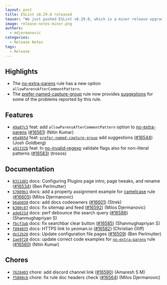 ```yaml
---
layout: post
title: ESLint v8.29.0 released
teaser: "We just pushed ESLint v8.29.0, which is a minor release upgrade of ESLint. This release adds some new features and fixes several bugs found in the previous release."
image: release-notes-minor.png
authors:
  - mdjermanovic
categories:
  - Release Notes
tags:
  - Release
---
```



## Highlights

* The [no-extra-parens](/docs/latest/rules/no-extra-parens) rule has a new option `allowParensAfterCommentPattern`.
* The [prefer-named-capture-group](/docs/latest/rules/prefer-named-capture-group) rule now provides [suggestions](/docs/latest/developer-guide/working-with-rules#providing-suggestions) for some of the problems reported by this rule.






## Features


* [`49a07c5`](https://github.com/eslint/eslint/commit/49a07c52c5af7e98d161ff4acd44bbbe0aa6383b) feat: add `allowParensAfterCommentPattern` option to [no-extra-parens](/docs/rules/no-extra-parens) ([#16561](https://github.com/eslint/eslint/issues/16561)) (Nitin Kumar)
* [`e6a865d`](https://github.com/eslint/eslint/commit/e6a865d70aed9e1c07be712e40c38da1a5dda849) feat: [`prefer-named-capture-group`](/docs/rules/prefer-named-capture-group) add suggestions ([#16544](https://github.com/eslint/eslint/issues/16544)) (Josh Goldberg)
* [`a91332b`](https://github.com/eslint/eslint/commit/a91332b8bd9adfa2aa8110071bdf73f56d400050) feat: In [no-invalid-regexp](/docs/rules/no-invalid-regexp) validate flags also for non-literal patterns ([#16583](https://github.com/eslint/eslint/issues/16583)) (trosos)








## Documentation


* [`0311d81`](https://github.com/eslint/eslint/commit/0311d81834d675b8ae7cc92a460b37115edc4018) docs: Configuring Plugins page intro, page tweaks, and rename ([#16534](https://github.com/eslint/eslint/issues/16534)) (Ben Perlmutter)
* [`57089b1`](https://github.com/eslint/eslint/commit/57089b1ede624452bc94404b6e60d01d48cfd468) docs: add a property assignment example for [camelcase](/docs/rules/camelcase) rule ([#16605](https://github.com/eslint/eslint/issues/16605)) (Milos Djermanovic)
* [`b6ab030`](https://github.com/eslint/eslint/commit/b6ab030897d2e8b314b33a6502346a4ac45bb8da) docs: add docs codeowners ([#16601](https://github.com/eslint/eslint/issues/16601)) (Strek)
* [`6380c87`](https://github.com/eslint/eslint/commit/6380c87c563be5dc78ce0ddd5c7409aaf71692bb) docs: fix sitemap and feed ([#16592](https://github.com/eslint/eslint/issues/16592)) (Milos Djermanovic)
* [`ade621d`](https://github.com/eslint/eslint/commit/ade621dd12fcd3b65644bb3468248cc040db756c) docs: perf debounce the search query ([#16586](https://github.com/eslint/eslint/issues/16586)) (Shanmughapriyan S)
* [`fbcf3ab`](https://github.com/eslint/eslint/commit/fbcf3abd54dd20aec3c695cacece56493633c97f) docs: fix searchbar clear button ([#16585](https://github.com/eslint/eslint/issues/16585)) (Shanmughapriyan S)
* [`f894035`](https://github.com/eslint/eslint/commit/f89403553b31d24f4fc841424cc7dcb8c3ef689f) docs: HTTPS link to yeoman.io ([#16582](https://github.com/eslint/eslint/issues/16582)) (Christian Oliff)
* [`de12b26`](https://github.com/eslint/eslint/commit/de12b266f2aa6f063d0af888b8f0de41d09ec33f) docs: Update configuration file pages ([#16509](https://github.com/eslint/eslint/issues/16509)) (Ben Perlmutter)
* [`1ae9f20`](https://github.com/eslint/eslint/commit/1ae9f2067442434c6ccc6b41703624b302d17c67) docs: update correct code examples for [`no-extra-parens`](/docs/rules/no-extra-parens) rule ([#16560](https://github.com/eslint/eslint/issues/16560)) (Nitin Kumar)








## Chores


* [`7628403`](https://github.com/eslint/eslint/commit/7628403a57d9d9b4e2cb2b36309170900f58832e) chore: add discord channel link ([#16590](https://github.com/eslint/eslint/issues/16590)) (Amaresh  S M)
* [`f5808cb`](https://github.com/eslint/eslint/commit/f5808cb51529174a67b4938223f06435ad6d5118) chore: fix rule doc headers check ([#16564](https://github.com/eslint/eslint/issues/16564)) (Milos Djermanovic)


